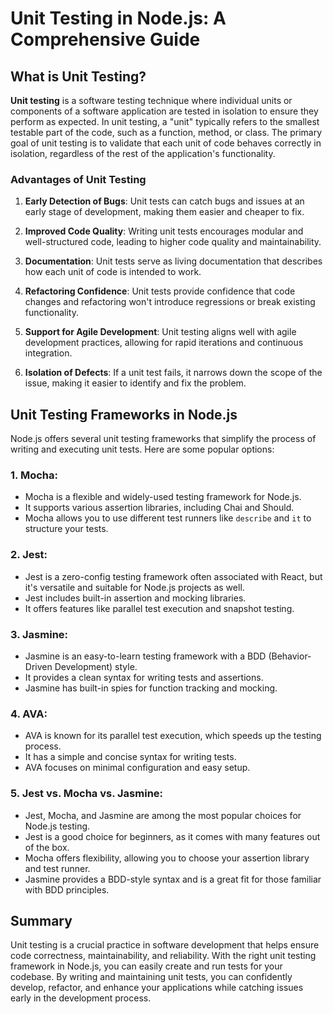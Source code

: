 # Unit Testing in Node.js: A Comprehensive Guide

## What is Unit Testing?

**Unit testing** is a software testing technique where individual units or components of a software application are tested in isolation to ensure they perform as expected. In unit testing, a "unit" typically refers to the smallest testable part of the code, such as a function, method, or class. The primary goal of unit testing is to validate that each unit of code behaves correctly in isolation, regardless of the rest of the application's functionality.

### Advantages of Unit Testing

1. **Early Detection of Bugs**: Unit tests can catch bugs and issues at an early stage of development, making them easier and cheaper to fix.

2. **Improved Code Quality**: Writing unit tests encourages modular and well-structured code, leading to higher code quality and maintainability.

3. **Documentation**: Unit tests serve as living documentation that describes how each unit of code is intended to work.

4. **Refactoring Confidence**: Unit tests provide confidence that code changes and refactoring won't introduce regressions or break existing functionality.

5. **Support for Agile Development**: Unit testing aligns well with agile development practices, allowing for rapid iterations and continuous integration.

6. **Isolation of Defects**: If a unit test fails, it narrows down the scope of the issue, making it easier to identify and fix the problem.

## Unit Testing Frameworks in Node.js

Node.js offers several unit testing frameworks that simplify the process of writing and executing unit tests. Here are some popular options:

### 1. **Mocha**:

- Mocha is a flexible and widely-used testing framework for Node.js.
- It supports various assertion libraries, including Chai and Should.
- Mocha allows you to use different test runners like `describe` and `it` to structure your tests.

### 2. **Jest**:

- Jest is a zero-config testing framework often associated with React, but it's versatile and suitable for Node.js projects as well.
- Jest includes built-in assertion and mocking libraries.
- It offers features like parallel test execution and snapshot testing.

### 3. **Jasmine**:

- Jasmine is an easy-to-learn testing framework with a BDD (Behavior-Driven Development) style.
- It provides a clean syntax for writing tests and assertions.
- Jasmine has built-in spies for function tracking and mocking.

### 4. **AVA**:

- AVA is known for its parallel test execution, which speeds up the testing process.
- It has a simple and concise syntax for writing tests.
- AVA focuses on minimal configuration and easy setup.

### 5. **Jest vs. Mocha vs. Jasmine**:

- Jest, Mocha, and Jasmine are among the most popular choices for Node.js testing.
- Jest is a good choice for beginners, as it comes with many features out of the box.
- Mocha offers flexibility, allowing you to choose your assertion library and test runner.
- Jasmine provides a BDD-style syntax and is a great fit for those familiar with BDD principles.

## Summary

Unit testing is a crucial practice in software development that helps ensure code correctness, maintainability, and reliability. With the right unit testing framework in Node.js, you can easily create and run tests for your codebase. By writing and maintaining unit tests, you can confidently develop, refactor, and enhance your applications while catching issues early in the development process.